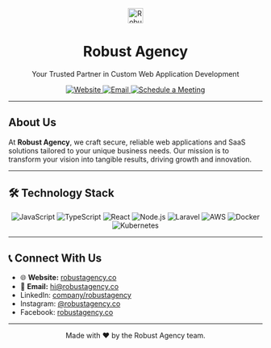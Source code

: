 <p align="center">
  <a href="https://robustagency.co/">
    <img src="https://robustagency.co/favicon.ico" alt="Robust Agency Logo" width="30"/>
  </a>
</p>

<h1 align="center">Robust Agency</h1>
<p align="center">Your Trusted Partner in Custom Web Application Development</p>

<div align="center">
  <!-- Core badges -->
  <a href="https://robustagency.co/">
    <img src="https://img.shields.io/website?url=https%3A%2F%2Frobustagency.co&style=flat-square" alt="Website">
  </a>
  <a href="mailto:hi@robustagency.co">
    <img src="https://img.shields.io/badge/Email-hi%40robustagency.co-blue?style=flat-square" alt="Email">
  </a>
  <a href="https://cal.com/robustagency.co/30min">
    <img src="https://img.shields.io/badge/Book%20a%20Meeting-Schedule-blueviolet?style=flat-square" alt="Schedule a Meeting">
  </a>
</div>


---

## About Us

At **Robust Agency**, we craft secure, reliable web applications and SaaS solutions tailored to your unique business needs. Our mission is to transform your vision into tangible results, driving growth and innovation.

---

## 🛠️ Technology Stack
<p align="center">
  <!-- example badges, add or remove as needed -->
  <img src="https://img.shields.io/badge/JavaScript-F7DF1E?style=for-the-badge&logo=javascript&logoColor=black" alt="JavaScript" />
  <img src="https://img.shields.io/badge/TypeScript-3178C6?style=for-the-badge&logo=typescript&logoColor=white" alt="TypeScript" />
  <img src="https://img.shields.io/badge/React-20232A?style=for-the-badge&logo=react&logoColor=61DAFB" alt="React" />
  <img src="https://img.shields.io/badge/Node.js-339933?style=for-the-badge&logo=node.js&logoColor=white" alt="Node.js" />
  <img src="https://img.shields.io/badge/laravel-3776AB?style=for-the-badge&logo=laravel&logoColor=white" alt="Laravel" />
  <img src="https://img.shields.io/badge/AWS-232F3E?style=for-the-badge&logo=amazon-aws&logoColor=white" alt="AWS" />
  <img src="https://img.shields.io/badge/Docker-2496ED?style=for-the-badge&logo=docker&logoColor=white" alt="Docker" />
  <img src="https://img.shields.io/badge/Kubernetes-326CE5?style=for-the-badge&logo=kubernetes&logoColor=white" alt="Kubernetes" />
</p>

---

## 📞 Connect With Us
- 🌐 **Website:** [robustagency.co](https://robustagency.co)  
- 📧 **Email:** [hi@robustagency.co](mailto:hi@robustagency.co)  
- LinkedIn: [company/robustagency](https://www.linkedin.com/company/robustagency)  
- Instagram: [@robustagency.co](https://instagram.com/robustagency.co)  
- Facebook: [robustagency.co](https://facebook.com/robustagency.co)

---

<p align="center">
  Made with ❤️ by the Robust Agency team.
</p>
